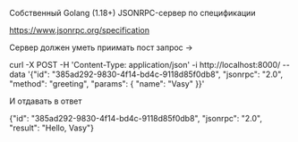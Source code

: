 Собственный Golang (1.18+) JSONRPC-сервер по спецификации

https://www.jsonrpc.org/specification

Сервер должен уметь приимать пост запрос ->

curl -X POST -H 'Content-Type: application/json' -i http://localhost:8000/ --data '{"id": "385ad292-9830-4f14-bd4c-9118d85f0db8", "jsonrpc": "2.0", "method": "greeting", "params": { "name": "Vasy" }}'

И отдавать в ответ 

{"id": "385ad292-9830-4f14-bd4c-9118d85f0db8", "jsonrpc": "2.0", "result": "Hello, Vasy"}
